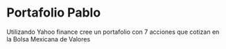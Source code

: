 # Portafolio Pablo
Utilizando Yahoo finance cree un portafolio con 7 acciones que cotizan en la Bolsa Mexicana de Valores
